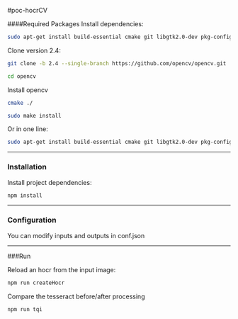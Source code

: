 #poc-hocrCV



####Required Packages
Install dependencies: 
``` bash
sudo apt-get install build-essential cmake git libgtk2.0-dev pkg-config libavcodec-dev libavformat-dev libswscale-dev python-dev python-numpy libtbb2 libtbb-dev libjpeg-dev libpng-dev libtiff-dev libjasper-dev libdc1394-22-dev
```

Clone version 2.4: 
``` bash
git clone -b 2.4 --single-branch https://github.com/opencv/opencv.git 
``` 

``` bash
cd opencv
``` 

Install opencv
``` bash
cmake ./
``` 

``` bash
sudo make install
``` 

Or in one line: 
``` bash
sudo apt-get install build-essential cmake git libgtk2.0-dev pkg-config libavcodec-dev libavformat-dev libswscale-dev python-dev python-numpy libtbb2 libtbb-dev libjpeg-dev libpng-dev libtiff-dev libjasper-dev libdc1394-22-dev && git clone -b 2.4 --single-branch https://github.com/opencv/opencv.git && cd opencv && cmake ./ && sudo make install
```

***

### Installation 

Install project dependencies: 
``` bash
npm install
``` 

***


### Configuration

You can modify inputs and outputs in conf.json

***


###Run 

Reload an hocr from the input image:
``` bash
npm run createHocr
``` 

Compare the tesseract before/after processing 
``` bash
npm run tqi
```
